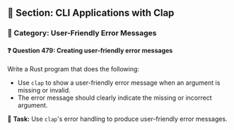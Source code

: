 ## 📘 Section: CLI Applications with Clap  
### 🔹 Category: User-Friendly Error Messages  
#### ❓ Question 479: Creating user-friendly error messages

Write a Rust program that does the following:

- Use `clap` to show a user-friendly error message when an argument is missing or invalid.
- The error message should clearly indicate the missing or incorrect argument.

🔧 **Task:** Use `clap`'s error handling to produce user-friendly error messages.
